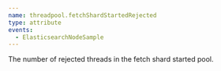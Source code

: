 ```yaml
---
name: threadpool.fetchShardStartedRejected
type: attribute
events:
  - ElasticsearchNodeSample
---
```


The number of rejected threads in the fetch shard started pool.